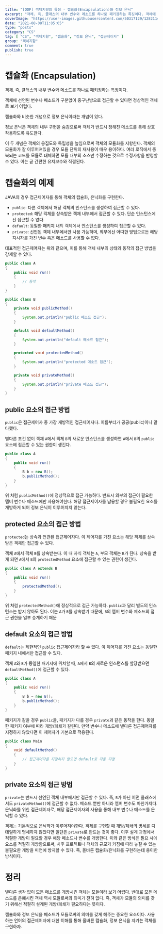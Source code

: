 ```yaml
---
title: "[OOP] 객체지향의 특징 - 캡슐화(Encapsulation)와 정보 은닉"
excerpt: "객체. 즉, 클래스의 내부 변수와 메소드를 하나로 패키징하는 특징이다. 객체에 선언된 변수나 메소드가 구분없이 중구난방으로 접근할 수 있다면 정상적인 객체로 보기 어렵다. 캡슐화와 비슷한 개념으로 정보 은닉이라는 개념이 있다. 정보 은닉은 객체의 내부 구현을 숨김으로써 객체가 반드시 정해진 메소드를 통해 상호작용하도록 유도한다. 이 두 개념은 객체의 응집도와 독립성을 높임으로써 객체의 모듈화를 지향한다. 객체의 모듈화가 잘 이루어져있을 경우 모듈 단위의 재사용이 매우 용이하다. 여러 로직에서 중복되는 코드를 모듈로 대체하면 모듈 내부의 소스만 수정하는 것으로 수정사항을 반영할 수 있다. 이는 곧 간편한 유지보수와 직결된다."
coverImage: "https://user-images.githubusercontent.com/50317129/128211434-7c28e08b-c867-4b08-98c0-bcf94f0e54b3.png"
date: "2021-08-08T11:05:05"
type: "posts"
category: "CS"
tag: [ "CS", "객체지향", "캡슐화", "정보 은닉", "접근제어자" ]
group: "객체지향"
comment: true
publish: true
---
```


# 캡슐화 (Encapsulation)

객체. 즉, <span class="blue-400">클래스의 내부 변수와 메소드를 하나로 패키징</span>하는 특징이다.

객체에 선언된 변수나 메소드가 구분없이 중구난방으로 접근할 수 있다면 정상적인 객체로 보기 어렵다.

<span class="primary">캡슐화</span>와 비슷한 개념으로 <span class="primary">정보 은닉</span>이라는 개념이 있다.

정보 은닉은 객체의 내부 구현을 숨김으로써 객체가 반드시 정해진 메소드를 통해 상호작용하도록 유도한다.

이 두 개념은 객체의 응집도와 독립성을 높임으로써 객체의 모듈화를 지향한다. 객체의 모듈화가 잘 이루어져있을 경우 모듈 단위의 재사용이 매우 용이하다. 여러 로직에서 중복되는 코드를 모듈로 대체하면 모듈 내부의 소스만 수정하는 것으로 수정사항을 반영할 수 있다. 이는 곧 간편한 유지보수와 직결된다.

# 캡슐화의 예제

JAVA의 경우 <span class="orange-700">접근제어자</span>를 통해 객체의 캡슐화, 은닉화를 구현한다.

* `public`: 다른 객체에서 해당 객체의 인스턴스를 생성하여 접근할 수 있다.
* `protected`: 해당 객체를 상속받은 객체 내부에서 접근할 수 있다. 단순 인스턴스에선 접근할 수 없다.
* `default`: 동일한 패키지 내의 객체에서 인스턴스를 생성하여 접근할 수 있다.
* `private`: 선언된 객체 내부에서만 사용 가능하며, 외부에선 어떠한 방법으로든 해당 지시자를 가진 변수 혹은 메소드를 사용할 수 없다.

대표적인 접근제어자는 위와 같으며, 이를 통해 <span class="red-400">객체 내부의 상태와 동작의 접근 방법을 강제</span>할 수 있다.

``` java
public class A
{
	public void run()
	{
		// 동작
	}
}
```

``` java
public class B
{
	private void publicMethod()
	{
		System.out.println("public 메소드 접근");
	}

	default void defaultMethod()
	{
		System.out.println("default 메소드 접근");
	}

	protected void protectedMethod()
	{
		System.out.println("protected 메소드 접근");
	}

	private void privateMethod()
	{
		System.out.println("private 메소드 접근");
	}
}
```

## public 요소의 접근 방법

`public`은 접근제어자 중 <span class="orange-400">가장 개방적인 접근제어자</span>다. 이름부터가 공공(public)이니 말 다했다.

별다른 조건 없이 객체 `A`에서 객체 `B`의 새로운 인스턴스를 생성하면 `A`에서 `B`의 `public` 요소에 접근할 수 있는 권한이 생긴다.

``` java
public class A
{
	public void run()
	{
		B b = new B();
		b.publicMethod();
	}
}
```

위 처럼 `publicMethod()`에 정상적으로 접근 가능하다. 반드시 외부의 접근이 필요한 멤버 변수나 메소드에만 사용해야한다. 해당 접근제어자를 <span class="red-400">남용할 경우 불필요한 요소를 개방</span>하게 되어 정보 은닉이 이루어지지 않는다.

## protected 요소의 접근 방법

`protected`는 상속과 연관된 접근제어자다. 이 제어자를 가진 요소는 <span class="orange-400">해당 객체를 상속받은 객체만 접근</span>할 수 있다.

객체 `A`에서 객체 `B`를 상속받는다. 이 때 자식 객체는 `A`, 부모 객체는 `B`가 된다. 상속을 받게 되면 `A`에서 `B`의 `protectedMethod` 요소에 접근할 수 있는 권한이 생긴다.

``` java
public class A extends B
{
	public void run()
	{
		protectedMethod();
	}
}
```

위 처럼 `protectedMethod()`에 정상적으로 접근 가능하다. `public`과 달리 별도의 인스턴스는 받지 않아도 된다. 이는 `A`가 `B`를 상속받기 때문에, `B`의 <span class="lightBlue-400">멤버 변수와 메소드의 접근 권한을 일부 승계</span>하기 때문

## default 요소의 접근 방법

`default`는 제한적인 `public` 접근제어자라 할 수 있다. 이 제어자를 가진 요소는 <span class="orange-400">동일한 패키지 내에서만 접근</span>할 수 있다.

객체 `A`와 `B`가 동일한 패키지에 위치할 때, `A`에서 `B`의 새로운 인스턴스를 할당받으면 `defaultMethod()`에 접근할 수 있다.

``` java
public class A
{
	public void run()
	{
		B b = new B();
		b.publicMethod();
	}
}
```

패키지가 같을 경우 `public`을, 패키지가 다를 경우 `private`과 같은 동작을 한다. 동일한 패키지 여부에 따라 개방/폐쇄가 갈린다. 만약 변수나 메소드에 <span class="lightBlue-400">별다른 접근제어자를 지정하지 않았다면 이 제어자가 기본으로 적용</span>된다.

``` java
public class Main
{
	void defaultMethod()
	{
		// 접근제어자를 지정하지 않으면 default로 자동 지정
	}
}
```

## private 요소의 접근 방법

`private`는 반드시 <span class="orange-400">선언된 객체 내부에서만 접근</span>할 수 있다. 즉, `B`가 아닌 어떤 클래스에서도 `privateMethod()`에 접근할 수 없다. 메소드 뿐만 아니라 멤버 변수도 마찬가지다. 은닉화를 위한 접근제어자로, <span class="red-400">해당 접근제어자의 사용을 통해 내부 변수나 메소드를 은닉</span>할 수 있다.

객체는 기본적으로 은닉화가 이루어져야한다. 객체를 구현할 때 개방/폐쇄의 명세를 디테일하게 명세하지 않았다면 일단은 `private`로 만드는 것이 좋다. 이후 설계 과정에서 적절한 개방이 필요할 경우 해당 메소드나 변수를 개방한다. 이와 같은 방식은 필요 시에 요소를 적절히 개방함으로써, 차후 프로젝트나 객체의 규모가 커짐에 따라 놓칠 수 있는 불필요한 개방을 미연에 방지할 수 있다. 즉, 올바른 캡슐화/은닉화를 구현하는데 용이한 방식이다.

# 정리

별다른 생각 없이 모든 메소드를 개방시킨 객체는 모듈이라 보기 어렵다. 반대로 모든 메소드를 은폐시킨 객체 역시 모듈로써의 의미가 전혀 없다. 즉, 객체가 모듈의 의미를 갖기 위해선 적절히 설계된 개방/폐쇄가 필요하다는 뜻이다.

캡슐화와 정보 은닉을 메소드가 모듈로써의 의미를 갖게 헤주는 중요한 요소이다. 사용하는 언어의 접근제어자에 대한 이해를 통해 올바른 캡슐화, 정보 은닉을 지키는 객체를 구현하자.